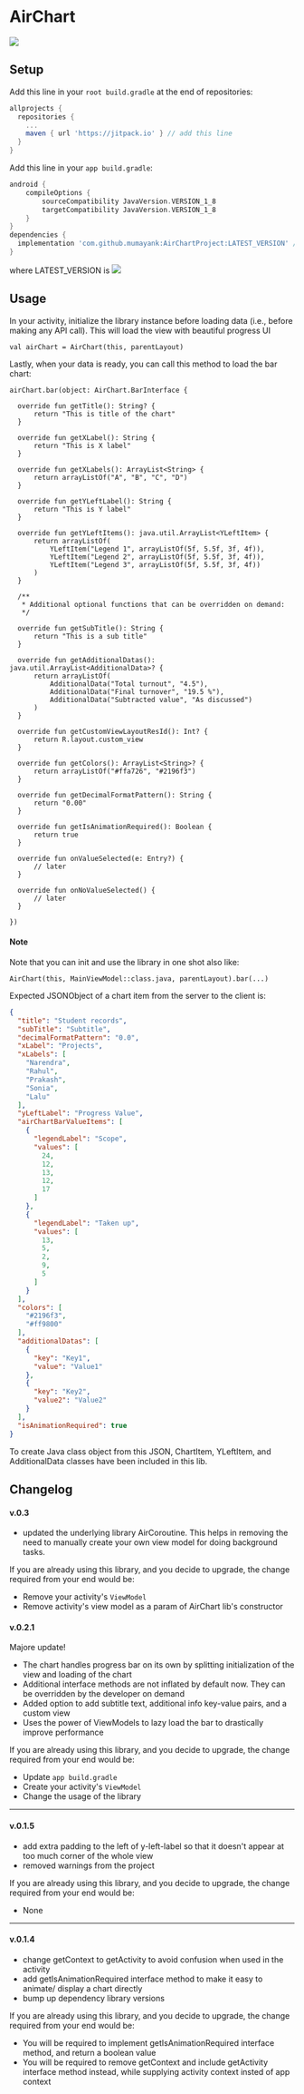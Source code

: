 # AirChart
[![](https://jitpack.io/v/mumayank/AirChartProject.svg)](https://jitpack.io/#mumayank/AirChartProject)

## Setup

Add this line in your `root build.gradle` at the end of repositories:

```gradle
allprojects {
  repositories {
    ...
    maven { url 'https://jitpack.io' } // add this line
  }
}
  ```
Add this line in your `app build.gradle`:
```gradle
android {
    compileOptions {
        sourceCompatibility JavaVersion.VERSION_1_8
        targetCompatibility JavaVersion.VERSION_1_8
    }
}
dependencies {
  implementation 'com.github.mumayank:AirChartProject:LATEST_VERSION' // add this line
}
```
where LATEST_VERSION is [![](https://jitpack.io/v/mumayank/AirChartProject.svg)](https://jitpack.io/#mumayank/AirChartProject)

## Usage

In your activity, initialize the library instance before loading data (i.e., before making any API call). This will load the view with beautiful progress UI
```
val airChart = AirChart(this, parentLayout)
```

Lastly, when your data is ready, you can call this method to load the bar chart:
```
airChart.bar(object: AirChart.BarInterface {

  override fun getTitle(): String? {
      return "This is title of the chart"
  }

  override fun getXLabel(): String {
      return "This is X label"
  }

  override fun getXLabels(): ArrayList<String> {
      return arrayListOf("A", "B", "C", "D")
  }

  override fun getYLeftLabel(): String {
      return "This is Y label"
  }

  override fun getYLeftItems(): java.util.ArrayList<YLeftItem> {
      return arrayListOf(
          YLeftItem("Legend 1", arrayListOf(5f, 5.5f, 3f, 4f)),
          YLeftItem("Legend 2", arrayListOf(5f, 5.5f, 3f, 4f)),
          YLeftItem("Legend 3", arrayListOf(5f, 5.5f, 3f, 4f))
      )
  }

  /**
   * Additional optional functions that can be overridden on demand:
   */

  override fun getSubTitle(): String {
      return "This is a sub title"
  }

  override fun getAdditionalDatas(): java.util.ArrayList<AdditionalData>? {
      return arrayListOf(
          AdditionalData("Total turnout", "4.5"),
          AdditionalData("Final turnover", "19.5 %"),
          AdditionalData("Subtracted value", "As discussed")
      )
  }

  override fun getCustomViewLayoutResId(): Int? {
      return R.layout.custom_view
  }

  override fun getColors(): ArrayList<String>? {
      return arrayListOf("#ffa726", "#2196f3")
  }

  override fun getDecimalFormatPattern(): String {
      return "0.00"
  }

  override fun getIsAnimationRequired(): Boolean {
      return true
  }

  override fun onValueSelected(e: Entry?) {
      // later
  }

  override fun onNoValueSelected() {
      // later
  }

})

```
#### Note
Note that you can init and use the library in one shot also like:
```
AirChart(this, MainViewModel::class.java, parentLayout).bar(...)
```

Expected JSONObject of a chart item from the server to the client is:

```json
{
  "title": "Student records",
  "subTitle": "Subtitle",
  "decimalFormatPattern": "0.0",
  "xLabel": "Projects",
  "xLabels": [
    "Narendra",
    "Rahul",
    "Prakash",
    "Sonia",
    "Lalu"
  ],
  "yLeftLabel": "Progress Value",
  "airChartBarValueItems": [
    {
      "legendLabel": "Scope",
      "values": [
        24,
        12,
        13,
        12,
        17
      ]
    },
    {
      "legendLabel": "Taken up",
      "values": [
        13,
        5,
        2,
        9,
        5
      ]
    }
  ],
  "colors": [
    "#2196f3",
    "#ff9800"
  ],
  "additionalDatas": [
    {
      "key": "Key1",
      "value": "Value1"
    },
    {
      "key": "Key2",
      "value2": "Value2"
    }
  ],
  "isAnimationRequired": true
}
```

To create Java class object from this JSON, ChartItem, YLeftItem, and AdditionalData classes have been included in this lib.

## Changelog

#### v.0.3
+ updated the underlying library AirCoroutine. This helps in removing the need to manually create your own view model for doing background tasks.

If you are already using this library, and you decide to upgrade, the change required from your end would be:
+ Remove your activity's `ViewModel`
+ Remove activity's view model as a param of AirChart lib's constructor

#### v.0.2.1

Majore update!
+ The chart handles progress bar on its own by splitting initialization of the view and loading of the chart
+ Additional interface methods are not inflated by default now. They can be overridden by the developer on demand
+ Added option to add subtitle text, additional info key-value pairs, and a custom view
+ Uses the power of ViewModels to lazy load the bar to drastically improve performance

If you are already using this library, and you decide to upgrade, the change required from your end would be:
+ Update `app build.gradle`
+ Create your activity's `ViewModel`
+ Change the usage of the library 
---

#### v.0.1.5

+ add extra padding to the left of y-left-label so that it doesn't appear at too much corner of the whole view
+ removed warnings from the project

If you are already using this library, and you decide to upgrade, the change required from your end would be:
+ None

---

#### v.0.1.4

+ change getContext to getActivity to avoid confusion when used in the activity
+ add getIsAnimationRequired interface method to make it easy to animate/ display a chart directly
+ bump up dependency library versions

If you are already using this library, and you decide to upgrade, the change required from your end would be:
+ You will be required to implement getIsAnimationRequired interface method, and return a boolean value
+ You will be required to remove getContext and include getActivity interface method instead, while supplying activity context insted of app context
